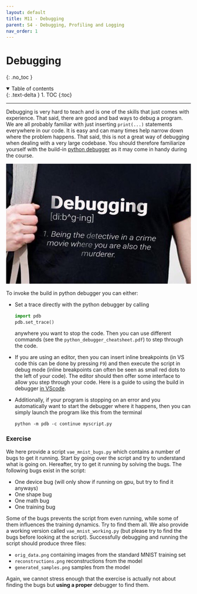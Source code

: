 ```yaml
---
layout: default
title: M11 - Debugging
parent: S4 - Debugging, Profiling and Logging
nav_order: 1
---
```


# Debugging
{: .no_toc }

<details open markdown="block">
  <summary>
    Table of contents
  </summary>
  {: .text-delta }
1. TOC
{:toc}
</details>

---

Debugging is very hard to teach and is one of the skills that just comes with experience. That said, there are good and bad ways to debug a program. 
We are all probably familiar with just inserting `print(...)` statements everywhere in our code. It is easy and can many times help narrow down where 
the problem happens. That said, this is not a great way of debugging when dealing with a very large codebase. You should therefore familiarize yourself 
with the build-in [python debugger](https://docs.python.org/3/library/pdb.html) as it may come in handy during the course. 

<p align="center">
  <img src="../figures/debug.jpg" width="700" title="hover text">
</p>

To invoke the build in python debugger you can either:

* Set a trace directly with the python debugger by calling
  ```python
  import pdb
  pdb.set_trace()
  ```
  anywhere you want to stop the code. Then you can use different commands (see the `python_debugger_cheatsheet.pdf`)
  to step through the code.

* If you are using an editor, then you can insert inline breakpoints (in VS code this can be done by pressing `F9`) and then execute the script in debug mode (inline breakpoints can often be seen as small red dots to the left of your code). The editor should then offer some interface to allow you step through your code. Here is a guide to using the build in debugger [in VScode](https://code.visualstudio.com/docs/python/debugging#_basic-debugging).

* Additionally, if your program is stopping on an error and you automatically want to start the debugger where it happens, then you can simply launch the program like this from the terminal
  ```
  python -m pdb -c continue myscript.py
  ```

### Exercise

We here provide a script `vae_mnist_bugs.py` which contains a number of bugs to get it running. Start by going over the script and try to understand what is going on. Hereafter, try to get it running by solving the bugs. The following 
bugs exist in the script:

* One device bug (will only show if running on gpu, but try to find it anyways)
* One shape bug 
* One math bug 
* One training bug

Some of the bugs prevents the script from even running, while some of them influences the training dynamics. Try to find them all. We also provide a working version called `vae_mnist_working.py` (but please try to find the bugs before looking at the script). Successfully debugging and running the script should produce three files: 

* `orig_data.png` containing images from the standard MNIST training set
* `reconstructions.png` reconstructions from the model
* `generated_samples.png` samples from the model

Again, we cannot stress enough that the exercise is actually not about finding the bugs but **using a proper** debugger to find them.